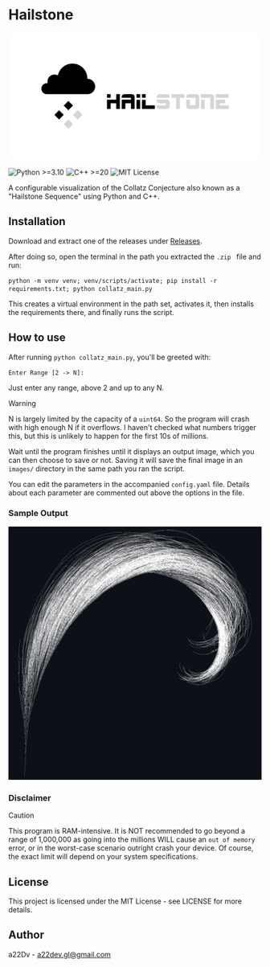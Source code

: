 # Hailstone
![HailStone](./public/hailstone_banner.png)

![Python >=3.10](https://img.shields.io/badge/Python-%3E%3D3.10-blue?logo=python&logoColor=white)
![C++ >=20](https://img.shields.io/badge/C%2B%2B-%3E%3D20-00599C?logo=cplusplus&logoColor=white)
![MIT License](https://img.shields.io/badge/license-MIT-green)

A configurable visualization of the Collatz Conjecture also known as a "Hailstone Sequence" using Python and C++.

## Installation

Download and extract one of the releases under [Releases](https://github.com/a22Dv/Hailstone/releases/). 

After doing so, open the terminal in the path you extracted the `.zip ` file and run:
```
python -m venv venv; venv/scripts/activate; pip install -r requirements.txt; python collatz_main.py 
```
This creates a virtual environment in the path set, activates it, then installs the requirements there, and finally runs the script.

## How to use

After running `python collatz_main.py`, you'll be greeted with:
```
Enter Range [2 -> N]: 
```
Just enter any range, above 2 and up to any N.
>[!WARNING]
> N is largely limited by the capacity of a `uint64`. So the program will crash with high enough N if it overflows. I haven't checked what numbers trigger this, but this is unlikely to happen for the first 10s of millions.

Wait until the program finishes until it displays an output image, which you can then choose to save or not. Saving it will save the final image in an `images/` directory in the same path you ran the script.

You can edit the parameters in the accompanied `config.yaml` file. Details about each parameter are commented out above the options in the file.

### Sample Output
![Sample Image](./public/tmpvd2i2722.PNG)

### Disclaimer

>[!CAUTION]
> This program is RAM-intensive. It is NOT recommended to go beyond a range of 1,000,000 as going into the millions WILL cause an `out of memory` error, or in the worst-case scenario outright crash your device. Of course, the exact limit will depend on your system specifications.

## License

This project is licensed under the MIT License - see LICENSE for more details.

## Author

a22Dv - a22dev.gl@gmail.com